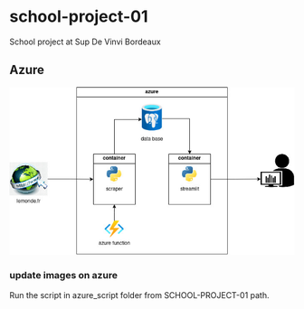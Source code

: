# school-project-01
School project at Sup De Vinvi Bordeaux

## Azure
![alt text](ressource/azure.jpg)
### update images on azure
Run the script in azure_script folder from SCHOOL-PROJECT-01 path.